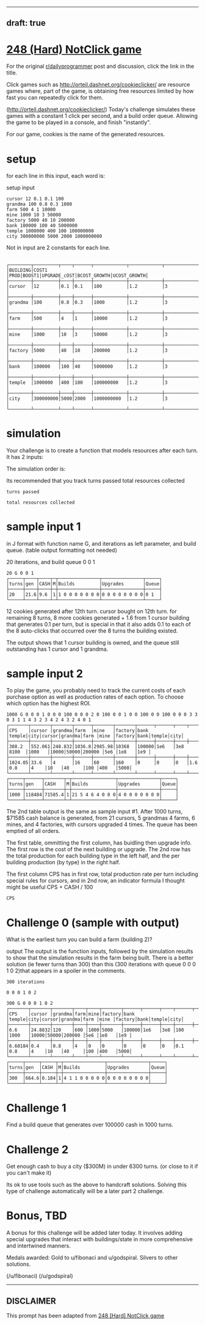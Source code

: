 ---
draft: true
----

# [248 (Hard) NotClick game](https://www.reddit.com/r/dailyprogrammer/comments/40035o/20160108_challenge_248_hard_notclick_game/)

For the original [r/dailyprogrammer](https://www.reddit.com/r/dailyprogrammer/) post and discussion, click the link in the title.

Click games such as http://orteil.dashnet.org/cookieclicker/ are resource games where, part of the game, is obtaining free resources limited by how  fast you can repeatedly click for them.

(http://orteil.dashnet.org/cookieclicker/)
Today's challenge simulates these games with a constant 1 click per second, and a build order queue.  Allowing the game to be played in a console, and finish "instantly".

For our game, cookies is the name of the generated resources.

# setup
for each line in this input, each word is:  

setup input


```
cursor 12 0.1 0.1 100              
grandma 100 0.8 0.3 1000           
farm 500 4 1 10000                 
mine 1000 10 3 50000               
factory 5000 40 10 200000          
bank 100000 100 40 5000000         
temple 1000000 400 100 100000000   
city 300000000 5000 2000 1000000000
```
Not in input are 2 constants for each line.   

## 

```
┌────────┬─────────┬────┬──────┬────────────┬────────────┬────────────┐
│BUILDING│COST1    │PROD│BOOST1│UPGRADE_cOST│BCOST_GROWTH│UCOST_GROWTH│
├────────┼─────────┼────┼──────┼────────────┼────────────┼────────────┤
│cursor  │12       │0.1 │0.1   │100         │1.2         │3           │
├────────┼─────────┼────┼──────┼────────────┼────────────┼────────────┤
│grandma │100      │0.8 │0.3   │1000        │1.2         │3           │
├────────┼─────────┼────┼──────┼────────────┼────────────┼────────────┤
│farm    │500      │4   │1     │10000       │1.2         │3           │
├────────┼─────────┼────┼──────┼────────────┼────────────┼────────────┤
│mine    │1000     │10  │3     │50000       │1.2         │3           │
├────────┼─────────┼────┼──────┼────────────┼────────────┼────────────┤
│factory │5000     │40  │10    │200000      │1.2         │3           │
├────────┼─────────┼────┼──────┼────────────┼────────────┼────────────┤
│bank    │100000   │100 │40    │5000000     │1.2         │3           │
├────────┼─────────┼────┼──────┼────────────┼────────────┼────────────┤
│temple  │1000000  │400 │100   │100000000   │1.2         │3           │
├────────┼─────────┼────┼──────┼────────────┼────────────┼────────────┤
│city    │300000000│5000│2000  │1000000000  │1.2         │3           │
└────────┴─────────┴────┴──────┴────────────┴────────────┴────────────┘
```
# simulation
Your challenge is to create a function that models resources after each turn.  It has 2 inputs:

The simulation order is:

Its recommended that you track turns passed total resources collected


```
turns passed
```

```
total resources collected
```
# sample input 1
in J format with function name G, and iterations as left parameter, and build queue.  (table output formatting not needed)

20 iterations, and build queue 0 0 1 


```
20 G 0 0 1
┌─────┬────┬────┬─┬───────────────┬───────────────┬─────┐
│turns│gen │CASH│M│Builds         │Upgrades       │Queue│
├─────┼────┼────┼─┼───────────────┼───────────────┼─────┤
│20   │21.6│9.6 │1│1 0 0 0 0 0 0 0│0 0 0 0 0 0 0 0│0 1  │
└─────┴────┴────┴─┴───────────────┴───────────────┴─────┘
```
12 cookies generated after 12th turn.
cursor bought on 12th turn.
for remaining 8 turns, 8 more cookies generated + 1.6 from 1 cursor building that generates 0.1 per turn, but is special in that it also adds 0.1 to each of the 8 auto-clicks that occurred over the 8 turns the building existed.

The output shows that 1 cursor building is owned, and the queue still outstanding has 1 cursor and 1 grandma.

# sample input 2
To play the game, you probably need to track the current costs of each purchase option as well as production rates of each option.  To choose which option has the highest ROI.


```
1000 G 0 0 0 1 0 0 0 100 0 0 0 2 0 100 0 0 1 0 0 100 0 0 100 0 0 0 3 3 0 3 1 1 4 3 2 3 4 2 4 3 2 4 0 1
┌───────┬───────┬───────┬──────┬───────┬───────┬──────┬──────┬────┬──────┬───────┬─────┬─────┬───────┬────┬──────┬────┐
│CPS    │cursor │grandma│farm  │mine   │factory│bank  │temple│city│cursor│grandma│farm │mine │factory│bank│temple│city│
├───────┼───────┼───────┼──────┼───────┼───────┼──────┼──────┼────┼──────┼───────┼─────┼─────┼───────┼────┼──────┼────┤
│308.2  │552.061│248.832│1036.8│2985.98│10368  │100000│1e6   │3e8 │8100  │1000   │10000│50000│200000 │5e6 │1e8   │1e9 │
├───────┼───────┼───────┼──────┼───────┼───────┼──────┼──────┼────┼──────┼───────┼─────┼─────┼───────┼────┼──────┼────┤
│1024.05│33.6   │4      │16    │60     │160    │0     │0     │0   │1.6   │0.8    │4    │10   │40     │100 │400   │5000│
└───────┴───────┴───────┴──────┴───────┴───────┴──────┴──────┴────┴──────┴───────┴─────┴─────┴───────┴────┴──────┴────┘
┌─────┬──────┬───────┬─┬────────────────┬───────────────┬─────┐
│turns│gen   │CASH   │M│Builds          │Upgrades       │Queue│
├─────┼──────┼───────┼─┼────────────────┼───────────────┼─────┤
│1000 │118484│71585.4│1│21 5 4 6 4 0 0 0│4 0 0 0 0 0 0 0│     │
└─────┴──────┴───────┴─┴────────────────┴───────────────┴─────┘
```
The 2nd table output is the same as sample input #1.
After 1000 turns, $71585 cash balance is generated, from 21 cursors, 5 grandmas 4 farms, 6 mines, and 4 factories, with cursors upgraded 4 times.  The queue has been emptied of all orders.

The first table, ommitting the first column, has buidling then upgrade info.  The first row is the cost of the next building or upgrade.  The 2nd row has the total production for each building type in the left half, and the per building production (by type) in the right half.

The first column CPS has in first row, total production rate per turn including special rules for cursors, and in 2nd row, an indicator formula I thought might be useful CPS + CASH / 100


```
CPS
```
# Challenge 0 (sample with output)
What is the earliest turn you can build a farm (building 2)?

output
The output is the function inputs, followed by the simulation results to show that the simulation results in the farm being built.  There is a better solution (ie fewer turns than 300) than this (300 iterations with queue 0 0 0 1 0 2)that appears in a spoiler in the comments.


```
300 iterations
```

```
0 0 0 1 0 2
```

```
300 G 0 0 0 1 0 2
┌───────┬───────┬───────┬────┬────┬───────┬──────┬──────┬────┬──────┬───────┬─────┬─────┬───────┬────┬──────┬────┐
│CPS    │cursor │grandma│farm│mine│factory│bank  │temple│city│cursor│grandma│farm │mine │factory│bank│temple│city│
├───────┼───────┼───────┼────┼────┼───────┼──────┼──────┼────┼──────┼───────┼─────┼─────┼───────┼────┼──────┼────┤
│6.6    │24.8832│120    │600 │1000│5000   │100000│1e6   │3e8 │100   │1000   │10000│50000│200000 │5e6 │1e8   │1e9 │
├───────┼───────┼───────┼────┼────┼───────┼──────┼──────┼────┼──────┼───────┼─────┼─────┼───────┼────┼──────┼────┤
│6.60184│0.4    │0.8    │4   │0   │0      │0     │0     │0   │0.1   │0.8    │4    │10   │40     │100 │400   │5000│
└───────┴───────┴───────┴────┴────┴───────┴──────┴──────┴────┴──────┴───────┴─────┴─────┴───────┴────┴──────┴────┘
┌─────┬─────┬─────┬─┬───────────────┬───────────────┬─────┐
│turns│gen  │CASH │M│Builds         │Upgrades       │Queue│
├─────┼─────┼─────┼─┼───────────────┼───────────────┼─────┤
│300  │664.6│0.184│1│4 1 1 0 0 0 0 0│0 0 0 0 0 0 0 0│     │
└─────┴─────┴─────┴─┴───────────────┴───────────────┴─────┘
```
# Challenge 1
Find a build queue that generates over 100000 cash in 1000 turns.

# Challenge 2
Get enough cash to buy a city ($300M) in under 6300 turns.  (or close to it if you can't make it)

Its ok to use tools such as the above to handcraft solutions.  Solving this type of challenge automatically will be a later part 2 challenge.

# Bonus, TBD
A bonus for this challenge will be added later today.  It involves adding special upgrades that interact with buildings/state in more comprehensive and intertwined manners. 

Medals awarded:  Gold to u/fibonaci and u/godspiral.  Silvers to other solutions.

(/u/fibonaci)
(/u/godspiral)

----
## **DISCLAIMER**
This prompt has been adapted from [248 [Hard] NotClick game](https://www.reddit.com/r/dailyprogrammer/comments/40035o/20160108_challenge_248_hard_notclick_game/
)
